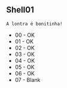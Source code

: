 ## Shell01

```
A lontra é bonitinha!
```

- 00 - OK
- 01 - OK
- 02 - OK 
- 03 - OK
- 04 - OK
- 05 - OK
- 06 - OK
- 07 - Blank
